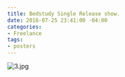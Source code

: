 ```yaml
---
title: Bedstudy Single Release show.
date: 2018-07-25 23:41:00 -04:00
categories:
- Freelance
tags:
- posters
---
```


![3.jpg](/uploads/3.jpg)
